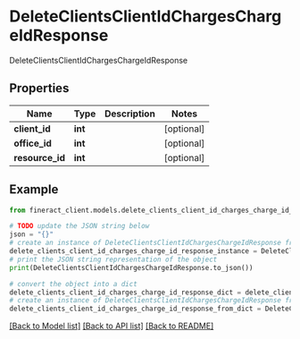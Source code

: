 # DeleteClientsClientIdChargesChargeIdResponse

DeleteClientsClientIdChargesChargeIdResponse

## Properties

Name | Type | Description | Notes
------------ | ------------- | ------------- | -------------
**client_id** | **int** |  | [optional] 
**office_id** | **int** |  | [optional] 
**resource_id** | **int** |  | [optional] 

## Example

```python
from fineract_client.models.delete_clients_client_id_charges_charge_id_response import DeleteClientsClientIdChargesChargeIdResponse

# TODO update the JSON string below
json = "{}"
# create an instance of DeleteClientsClientIdChargesChargeIdResponse from a JSON string
delete_clients_client_id_charges_charge_id_response_instance = DeleteClientsClientIdChargesChargeIdResponse.from_json(json)
# print the JSON string representation of the object
print(DeleteClientsClientIdChargesChargeIdResponse.to_json())

# convert the object into a dict
delete_clients_client_id_charges_charge_id_response_dict = delete_clients_client_id_charges_charge_id_response_instance.to_dict()
# create an instance of DeleteClientsClientIdChargesChargeIdResponse from a dict
delete_clients_client_id_charges_charge_id_response_from_dict = DeleteClientsClientIdChargesChargeIdResponse.from_dict(delete_clients_client_id_charges_charge_id_response_dict)
```
[[Back to Model list]](../README.md#documentation-for-models) [[Back to API list]](../README.md#documentation-for-api-endpoints) [[Back to README]](../README.md)



